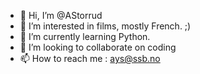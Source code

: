 - 👋 Hi, I’m @AStorrud
- 👀 I’m interested in films, mostly French. ;)
- 🌱 I’m currently learning Python.
- 💞️ I’m looking to collaborate on coding
- 📫 How to reach me : ays@ssb.no

<!---
AStorrud/AStorrud is a ✨ special ✨ repository because its `README.md` (this file) appears on your GitHub profile.
You can click the Preview link to take a look at your changes.
--->
